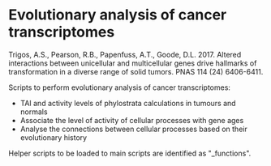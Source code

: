 # Evolutionary analysis of cancer transcriptomes
Trigos, A.S., Pearson, R.B., Papenfuss, A.T., Goode, D.L. 2017. Altered interactions between unicellular and multicellular genes drive hallmarks of transformation in a diverse range of solid tumors. PNAS 114 (24) 6406-6411.


Scripts to perform evolutionary analysis of cancer transcriptomes:
- TAI and activity levels of phylostrata calculations in tumours and normals
- Associate the level of activity of cellular processes with gene ages
- Analyse the connections between cellular processes based on their evolutionary history

Helper scripts to be loaded to main scripts are identified as "_functions".

